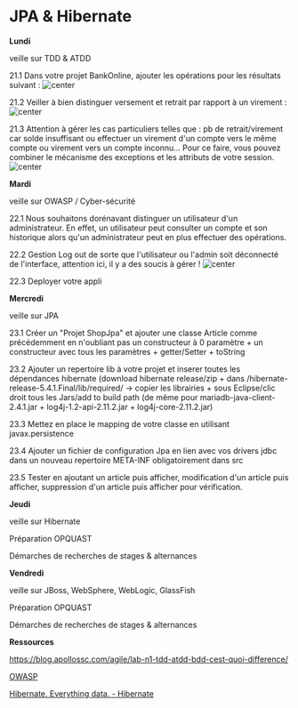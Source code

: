 
JPA & Hibernate
===

**Lundi**

veille sur TDD & ATDD

21.1 Dans votre projet BankOnline, ajouter les opérations pour les résultats suivant :
![center](/operations.png)

21.2 Veiller à bien distinguer versement et retrait par rapport à un virement :
![center](/dream.png)

21.3 Attention à gérer les cas particuliers telles que : pb de retrait/virement car solde insuffisant ou effectuer un virement d'un compte vers le même compte ou virement vers un compte inconnu... Pour ce faire, vous pouvez combiner le mécanisme des exceptions et les attributs de votre session.
![center](/soldeInsuffisant.png)

**Mardi**

veille sur OWASP / Cyber-sécurité

22.1 Nous souhaitons dorénavant distinguer un utilisateur d'un administrateur.
En effet, un utilisateur peut consulter un compte et son historique alors qu'un administrateur peut en plus effectuer des opérations.

22.2 Gestion Log out de sorte que l'utilisateur ou l'admin soit déconnecté de l'interface, attention ici, il y a des soucis à gérer !
![center](/logout.png)

22.3 Deployer votre appli

**Mercredi**

veille sur JPA

23.1 Créer un "Projet ShopJpa" et ajouter une classe Article comme précédemment en n'oubliant pas un constructeur à 0 paramètre + un constructeur avec tous les paramètres + getter/Setter + toString

23.2 Ajouter un repertoire lib à votre projet et inserer toutes les dépendances hibernate (download hibernate release/zip + dans /hibernate-release-5.4.1.Final/lib/required/ -> copier les librairies + sous Eclipse/clic droit tous les Jars/add to build path (de même pour mariadb-java-client-2.4.1.jar + log4j-1.2-api-2.11.2.jar + log4j-core-2.11.2.jar)

23.3 Mettez en place le mapping de votre classe en utilisant javax.persistence

23.4 Ajouter un fichier de configuration Jpa en lien avec vos drivers jdbc dans un nouveau repertoire META-INF obligatoirement dans src

23.5 Tester en ajoutant un article puis afficher, modification d'un article puis afficher, suppression d'un article puis afficher pour vérification.

**Jeudi**

veille sur Hibernate

Préparation OPQUAST

Démarches de recherches de stages & alternances

**Vendredi**

veille sur JBoss, WebSphere, WebLogic, GlassFish

Préparation OPQUAST

Démarches de recherches de stages & alternances


**Ressources**

https://blog.apollossc.com/agile/lab-n1-tdd-atdd-bdd-cest-quoi-difference/

[OWASP](https://www.owasp.org/index.php/Main_Page)

[Hibernate. Everything data. - Hibernate](http://hibernate.org/)
